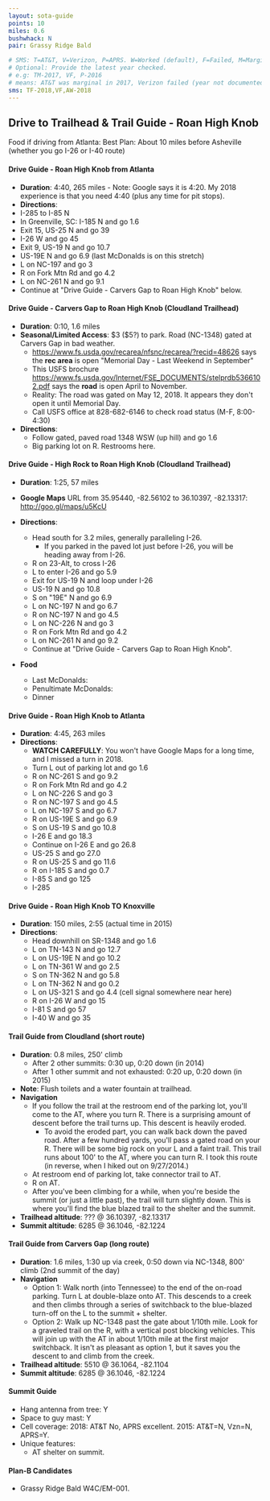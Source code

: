```yaml
---
layout: sota-guide
points: 10
miles: 0.6
bushwhack: N
pair: Grassy Ridge Bald

# SMS: T=AT&T, V=Verizon, P=APRS. W=Worked (default), F=Failed, M=Marginal (some failed).
# Optional: Provide the latest year checked.
# e.g: TM-2017, VF, P-2016
# means: AT&T was marginal in 2017, Verizon failed (year not documented), APRS worked in 2016.
sms: TF-2018,VF,AW-2018
---
```

Drive to Trailhead & Trail Guide - Roan High Knob
--------------------------------------------------------
Food if driving from Atlanta: Best Plan: About 10 miles before Asheville (whether you go I-26 or I-40 route)

#### Drive Guide - Roan High Knob from Atlanta

* **Duration**: 4:40, 265 miles - Note: Google says it is 4:20.  My 2018 experience is that you need 4:40 (plus any time for pit stops).
* **Directions**:
 * I-285 to I-85 N
 * In Greenville, SC: I-185 N and go 1.6
 * Exit 15, US-25 N and go 39
 * I-26 W and go 45
 * Exit 9, US-19 N and go 10.7
 * US-19E N and go 6.9 (last McDonalds is on this stretch)
 * L on NC-197 and go 3
 * R on Fork Mtn Rd and go 4.2
 * L on NC-261 N and go 9.1
 * Continue at "Drive Guide - Carvers Gap to Roan High Knob" below.

#### Drive Guide - Carvers Gap to Roan High Knob (Cloudland Trailhead)

* **Duration**: 0:10, 1.6 miles
* **Seasonal/Limited Access**: \$3 (\$5?) to park.  Road (NC-1348) gated at Carvers Gap in bad weather.
    * https://www.fs.usda.gov/recarea/nfsnc/recarea/?recid=48626 says the **rec area** is open "Memorial Day - Last Weekend in September"
    * This USFS brochure https://www.fs.usda.gov/Internet/FSE_DOCUMENTS/stelprdb5366102.pdf says the **road** is open April to November.
    * Reality: The road was gated on May 12, 2018. It appears they don't open it until Memorial Day.
    * Call USFS office at 828-682-6146 to check road status (M-F, 8:00-4:30)
* **Directions**:
    * Follow gated, paved road 1348 WSW (up hill) and go 1.6
    * Big parking lot on R.  Restrooms here.

#### Drive Guide - High Rock to Roan High Knob (Cloudland Trailhead)

* **Duration**: 1:25, 57 miles
* **Google Maps** URL from 35.95440, -82.56102 to 36.10397, -82.13317: http://goo.gl/maps/u5KcU 
* **Directions**:
    * Head south for 3.2 miles, generally paralleling I-26.
        * If you parked in the paved lot just before I-26, you will be heading away from I-26.
    * R on 23-Alt, to cross I-26
    * L to enter I-26 and go 5.9
    * Exit for US-19 N and loop under I-26
    * US-19 N and go 10.8
    * S on "19E" N and go 6.9
    * L on NC-197 N and go 6.7
    * R on NC-197 N and go 4.5
    * L on NC-226 N and go 3
    * R on Fork Mtn Rd and go 4.2
    * L on NC-261 N and go 9.2
    * Continue at "Drive Guide - Carvers Gap to Roan High Knob". 

* **Food**
    * Last McDonalds: 
    * Penultimate McDonalds: 
    * Dinner

#### Drive Guide - Roan High Knob to Atlanta

* **Duration**: 4:45, 263 miles
* **Directions**:
    * **WATCH CAREFULLY**: You won't have Google Maps for a long time, and I missed a turn in 2018. 
    * Turn L out of parking lot and go 1.6
    * R on NC-261 S and go 9.2
    * R on Fork Mtn Rd and go 4.2
    * L on NC-226 S and go 3
    * R on NC-197 S and go 4.5
    * L on NC-197 S and go 6.7
    * R on US-19E S and go 6.9
    * S on US-19 S and go 10.8
    * I-26 E and go 18.3
    * Continue on I-26 E and go 26.8
    * US-25 S and go 27.0
    * R on US-25 S and go 11.6
    * R on I-185 S and go 0.7
    * I-85 S and go 125
    * I-285

#### Drive Guide - Roan High Knob TO Knoxville

* **Duration**: 150 miles, 2:55 (actual time in 2015)
* **Directions**:
    * Head downhill on SR-1348 and go 1.6
    * L on TN-143 N and go 12.7
    * L on US-19E N and go 10.2
    * L on TN-361 W and go 2.5
    * S on TN-362 N and go 5.8
    * L on TN-362 N and go 0.2
    * L on US-321 S and go 4.4 (cell signal somewhere near here)
    * R on I-26 W and go 15
    * I-81 S and go 57
    * I-40 W and go 35

#### Trail Guide from Cloudland (short route)

* **Duration**: 0.8 miles, 250' climb
    * After 2 other summits: 0:30 up, 0:20 down (in 2014)
    * After 1 other summit and not exhausted: 0:20 up, 0:20 down (in 2015)
* **Note**: Flush toilets and a water fountain at trailhead.
* **Navigation**
    * If you follow the trail at the restroom end of the parking lot, you'll come to the AT, where you turn R.  There is a surprising amount of descent before the trail turns up.  This descent is heavily eroded.
        * To avoid the eroded part, you can walk back down the paved road.  After a few hundred yards, you'll pass a gated road on your R.  There will be some big rock on your L and a faint trail.  This trail runs about 100' to the AT, where you can turn R.  I took this route (in reverse, when I hiked out on 9/27/2014.)
    * At restroom end of parking lot, take connector trail to AT.
    * R on AT.
    * After you've been climbing for a while, when you're beside the summit (or just a little past), the trail will turn slightly down.  This is where you'll find the blue blazed trail to the shelter and the summit.
* **Trailhead altitude**: ??? @ 36.10397, -82.13317
* **Summit altitude**: 6285 @ 36.1046, -82.1224

#### Trail Guide from Carvers Gap (long route)

* **Duration**: 1.6 miles, 1:30 up via creek, 0:50 down via NC-1348, 800' climb (2nd summit of the day)
* **Navigation**
    * Option 1: Walk north (into Tennessee) to the end of the on-road parking. Turn L at double-blaze onto AT.  This descends to a creek and then climbs through a series of switchback to the blue-blazed turn-off on the L to the summit + shelter.
    * Option 2: Walk up NC-1348 past the gate about 1/10th mile. Look for a graveled trail on the R, with a vertical post blocking vehicles.  This will join up with the AT in about 1/10th mile at the first major switchback.  It isn't as pleasant as option 1, but it saves you the descent to and climb from the creek.
* **Trailhead altitude**: 5510 @ 36.1064, -82.1104
* **Summit altitude**: 6285 @ 36.1046, -82.1224

#### Summit Guide

* Hang antenna from tree: Y
* Space to guy mast: Y
* Cell coverage: 2018: AT&T No, APRS excellent. 2015: AT&T=N, Vzn=N, APRS=Y.
* Unique features:
    * AT shelter on summit.

#### Plan-B Candidates

* Grassy Ridge Bald W4C/EM-001.
